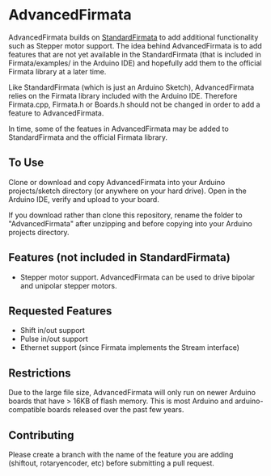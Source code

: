 AdvancedFirmata
===============

AdvancedFirmata builds on [StandardFirmata](https://github.com/firmata/arduino/tree/master/examples/StandardFirmata) to add additional functionality such 
as Stepper motor support. The idea behind AdvancedFirmata is to add features 
that are not yet available in the StandardFirmata (that is included in 
Firmata/examples/ in the Arduino IDE) and hopefully add them to the official
Firmata library at a later time. 

Like StandardFirmata (which is just an Arduino Sketch), AdvancedFirmata relies 
on the Firmata library included with the Arduino IDE. Therefore Firmata.cpp, 
Firmata.h or Boards.h should not be changed in order to add a feature to 
AdvancedFirmata.

In time, some of the featues in AdvancedFirmata may be added to StandardFirmata
and the official Firmata library.


To Use
---

Clone or download and copy AdvancedFirmata into your Arduino projects/sketch 
directory (or anywhere on your hard drive). Open in the Arduino IDE, verify and 
upload to your board.

If you download rather than clone this repository, rename the folder to 
"AdvancedFirmata" after unzipping and before copying into your Arduino projects
directory.


Features (not included in StandardFirmata)
---

- Stepper motor support. AdvancedFirmata can be used to drive bipolar and 
unipolar stepper motors.


Requested Features
---

- Shift in/out support
- Pulse in/out support
- Ethernet support (since Firmata implements the Stream interface)


Restrictions
---

Due to the large file size, AdvancedFirmata will only run on newer Arduino 
boards that have > 16KB of flash memory. This is most Arduino and 
arduino-compatible boards released over the past few years.


Contributing
---

Please create a branch with the name of the feature you are adding (shiftout, 
rotaryencoder, etc) before submitting a pull request.